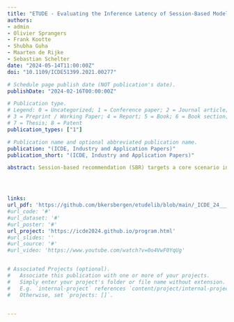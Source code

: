 ```yaml
---
title: "ETUDE - Evaluating the Inference Latency of Session-Based Models at Scale"
authors:
- admin
- Olivier Sprangers
- Frank Kootte
- Shubha Guha
- Maarten de Rijke
- Sebastian Schelter
date: "2024-05-14T11:00:00Z"
doi: "10.1109/ICDE51399.2021.00277"

# Schedule page publish date (NOT publication's date).
publishDate: "2024-02-16T00:00:00Z"

# Publication type.
# Legend: 0 = Uncategorized; 1 = Conference paper; 2 = Journal article;
# 3 = Preprint / Working Paper; 4 = Report; 5 = Book; 6 = Book section;
# 7 = Thesis; 8 = Patent
publication_types: ["1"]

# Publication name and optional abbreviated publication name.
publication: "(ICDE, Industry and Application Papers)"
publication_short: "(ICDE, Industry and Application Papers)"

abstract: Session-based recommendation (SBR) targets a core scenario in e-Commerce. Given a sequence of interactions of a visitor with a selection of items, we want to recommend the next item(s) of interest to interact with. Unfortunately, SBR models are difficult to deploy in practice, as (i) session-based recommendations cannot be precomputed offline, but must be inferred online for ongoing user sessions with low latency, and (ii) there is a huge variety of SBR models available, whose inference performance and deployment cost is unclear. As a result, data scientists must typically prototype and evaluate different deployment options in collaboration with devops teams - a tedious and costly process, which does not scale to multiple use cases. Therefore, we present ETUDE, an end-to-end benchmarking framework, which enables data scientists to automatically evaluate the inference performance of SBR models under different deployment options. They can declaratively specify workload statistics, hardware options, as well as latency and throughput constraints. Based on these, ETUDE automatically deploys and runs an inference benchmark in Kubernetes with a synthetically generated click workload, and provides measurements on the achieved throughput and latency, as a basis for feasible and cost-efficient deployment options. We detail the design of ETUDE and present an experimental study for ten different SBR models in challenging settings resembling real-world workloads encountered at the large European e-Commerce platform bol.com. We determine performant and cost-efficient deployment options in terms of models and cloud instance types for a variety of online shopping use cases. Moreover, we identify severe performance bottlenecks in the open source TorchServe inference server from the PyTorch ecosystem and in the implementation of four SBR models from the open source RecBole library. We make the source code of our framework and experimental results publicly available.




links:
url_pdf: 'https://github.com/bkersbergen/etudelib/blob/main/_ICDE_24____Etude.pdf'
#url_code: '#'
#url_dataset: '#'
#url_poster: '#'
url_project: 'https://icde2024.github.io/program.html'
#url_slides: ''
#url_source: '#'
#url_video: 'https://www.youtube.com/watch?v=0o4VwF0YqUg'


# Associated Projects (optional).
#   Associate this publication with one or more of your projects.
#   Simply enter your project's folder or file name without extension.
#   E.g. `internal-project` references `content/project/internal-project/index.md`.
#   Otherwise, set `projects: []`.


---
```




